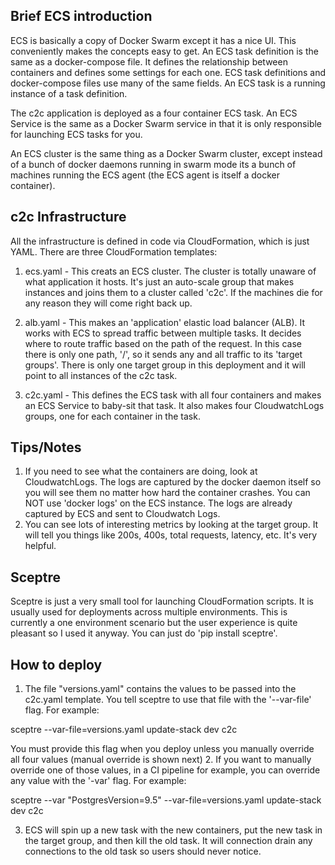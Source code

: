 Brief ECS introduction
------------------------
ECS is basically a copy of Docker Swarm except it has a nice UI. This conveniently makes the concepts easy to get. An ECS task definition is the same as a docker-compose file. It defines the relationship between containers and defines some settings for each one. ECS task definitions and docker-compose files use many of the same fields. An ECS task is a running instance of a task definition.

The c2c application is deployed as a four container ECS task. An ECS Service is the same as a Docker Swarm service in that it is only responsible for launching ECS tasks for you.

An ECS cluster is the same thing as a Docker Swarm cluster, except instead of a bunch of docker daemons running in swarm mode its a bunch of machines running the ECS agent (the ECS agent is itself a docker container).


c2c Infrastructure
------------------------
All the infrastructure is defined in code via CloudFormation, which is just YAML. There are three CloudFormation templates:

1. ecs.yaml - This creats an ECS cluster. The cluster is totally unaware of what application it hosts. It's just an auto-scale group that makes instances and joins them to a cluster called 'c2c'. If the machines die for any reason they will come right back up.

2. alb.yaml - This makes an 'application' elastic load balancer (ALB). It works with ECS to spread traffic between multiple tasks. It decides where to route traffic based on the path of the request. In this case there is only one path, '/', so it sends any and all traffic to its 'target groups'. There is only one target group in this deployment and it will point to all instances of the c2c task.

3. c2c.yaml - This defines the ECS task with all four containers and makes an ECS Service to baby-sit that task. It also makes four CloudwatchLogs groups, one for each container in the task.

Tips/Notes
----------------------------
1. If you need to see what the containers are doing, look at CloudwatchLogs. The logs are captured by the docker daemon itself so you will see them no matter how hard the container crashes. You can NOT use 'docker logs' on the ECS instance. The logs are already captured by ECS and sent to Cloudwatch Logs.
2. You can see lots of interesting metrics by looking at the target group. It will tell you things like 200s, 400s, total requests, latency, etc. It's very helpful.


Sceptre
---------------
Sceptre is just a very small tool for launching CloudFormation scripts. It is usually used for deployments across multiple environments. This is currently a one environment scenario but the user experience is quite pleasant so I used it anyway. You can just do 'pip install sceptre'.


How to deploy
---------------
1. The file "versions.yaml" contains the values to be passed into the c2c.yaml template. You tell sceptre to use that file with the '--var-file' flag. For example:

 sceptre --var-file=versions.yaml update-stack dev c2c

 You must provide this flag when you deploy unless you manually override all four values (manual override is shown next)
2. If you want to manually override one of those values, in a CI pipeline for example, you can override any value with the '-var' flag. For example:

 sceptre --var "PostgresVersion=9.5" --var-file=versions.yaml update-stack dev c2c

3. ECS will spin up a new task with the new containers, put the new task in the target group, and then kill the old task. It will connection drain any connections to the old task so users should never notice.
